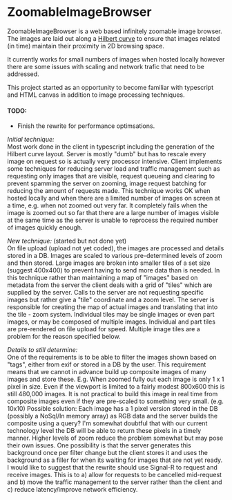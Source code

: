 # ZoomableImageBrowser #
ZoomableImageBrowser is a web based infinitely zoomable image browser. The images are laid out along a [Hilbert curve](http://en.wikipedia.org/wiki/Hilbert_curve) to ensure that images related (in time) maintain their proximity in 2D browsing space.

It currently works for small numbers of images when hosted locally however there are some issues with scaling and network trafic that need to be addressed.

This project started as an opportunity to become familiar with typescript and HTML canvas in addition to image processing techniques.

#### TODO: ####

 - Finish the rewrite for performance optimsations.

*Initial technique:*  
Most work done in the client in typescript including the generation of the Hilbert curve layout. Server is mostly "dumb" but has to rescale every image on request so is actually very processor intensive.
Client implements some techniques for reducing server load and traffic management such as requesting only images that are visible, request queueing and clearing to prevent spamming the server on zooming, image request batching for reducing the amount of requests made.
This technique works OK when hosted locally and when there are a limited number of images on screen at a time, e.g. when not zoomed out very far. It completely fails when the image is zoomed out so far that there are a large number of images visible at the same time as the server is unable to reprocess the required number of images quickly enough.

*New technique:* (started but not done yet)  
On file upload (upload not yet coded), the images are processed and details stored in a DB. Images are scaled to various pre-determined levels of zoom and then stored.
Large images are broken into smaller tiles of a set size (suggest 400x400) to prevent having to send more data than is needed.
In this technique rather than maintaining a map of "images" based on metadata from the server the client deals with a grid of "tiles" which are supplied by the server. Calls to the server are not requesting specific images but rather give a "tile" coordinate and a zoom level. The server is responsible for creating the map of actual images and translating that into the tile - zoom system. Individual tiles may be single images or even part images, or may be composed of multiple images. Individual and part tiles are pre-rendered on file upload for speed. Multiple image tiles are a problem for the reason specified below.

*Details to still determine:*  
One of the requirements is to be able to filter the images shown based on "tags", either from exif or stored in a DB by the user. This requirement means that we cannot in advance build up composite images of many images and store these. E.g. When zoomed fully out each image is only 1 x 1 pixel in size. Even if the viewport is limited to a fairly modest 800x600 this is still 480,000 images. It is not practical to build this image in real time from composite images even if they are pre-scaled to something very small. (e.g. 10x10)
Possible solution: Each image has a 1 pixel version stored in the DB (possibly a NoSql/In memory array) as RGB data and the server builds the composite using a query? I'm somewhat doubtful that with our current technology level the DB will be able to return these pixels in a timely manner. Higher levels of zoom reduce the problem somewhat but may pose their own issues. One possibility is that the server generates this background once per filter change but the client stores it and uses the background as a filler for when its waiting for images that are not yet ready.
I would like to suggest that the rewrite should use Signal-R to request and receive images. This is to a) allow for requests to be cancelled mid-request and b) move the traffic management to the server rather than the client and c) reduce latency/improve network efficiency.
